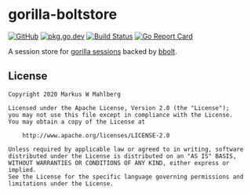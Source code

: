 gorilla-boltstore
=================

[![GitHub](https://img.shields.io/github/license/mwmahlberg/gorilla-boltstore)](https://www.apache.org/licenses/LICENSE-2.0.txt) [![pkg.go.dev](https://img.shields.io/badge/go.dev-reference-007d9c?logo=go&logoColor=white)](https://pkg.go.dev/github.com/mwmahlberg/gorilla-boltstore) [![Build Status](https://travis-ci.org/mwmahlberg/gorilla-boltstore.svg?branch=master)](https://travis-ci.org/mwmahlberg/gorilla-boltstore) [![Go Report Card](https://goreportcard.com/badge/github.com/mwmahlberg/gorilla-boltstore)](https://goreportcard.com/report/github.com/mwmahlberg/gorilla-boltstore)

A session store for [gorilla sessions][gorilla:sessions] backed by [bbolt][bbolt].

License
-------

    Copyright 2020 Markus W Mahlberg

    Licensed under the Apache License, Version 2.0 (the "License");
    you may not use this file except in compliance with the License.
    You may obtain a copy of the License at

        http://www.apache.org/licenses/LICENSE-2.0

    Unless required by applicable law or agreed to in writing, software
    distributed under the License is distributed on an "AS IS" BASIS,
    WITHOUT WARRANTIES OR CONDITIONS OF ANY KIND, either express or implied.
    See the License for the specific language governing permissions and
    limitations under the License.

[gorilla:sessions]: https://www.gorillatoolkit.org/pkg/sessions
[bbolt]: https://github.com/etcd-io/bbol
